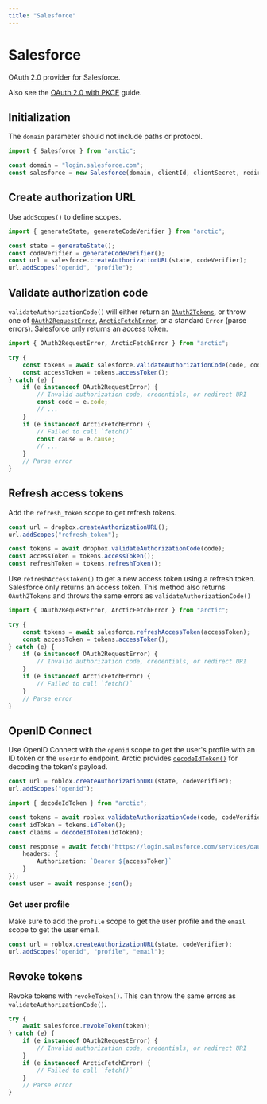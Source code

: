 ```yaml
---
title: "Salesforce"
---
```


# Salesforce

OAuth 2.0 provider for Salesforce.

Also see the [OAuth 2.0 with PKCE](/guides/oauth2-pkce) guide.

## Initialization

The `domain` parameter should not include paths or protocol.

```ts
import { Salesforce } from "arctic";

const domain = "login.salesforce.com";
const salesforce = new Salesforce(domain, clientId, clientSecret, redirectURI);
```

## Create authorization URL

Use `addScopes()` to define scopes.

```ts
import { generateState, generateCodeVerifier } from "arctic";

const state = generateState();
const codeVerifier = generateCodeVerifier();
const url = salesforce.createAuthorizationURL(state, codeVerifier);
url.addScopes("openid", "profile");
```

## Validate authorization code

`validateAuthorizationCode()` will either return an [`OAuth2Tokens`](/reference/OAuth2Tokens), or throw one of [`OAuth2RequestError`](/reference/OAuth2RequestError), [`ArcticFetchError`](/reference/ArcticFetchError), or a standard `Error` (parse errors). Salesforce only returns an access token.

```ts
import { OAuth2RequestError, ArcticFetchError } from "arctic";

try {
	const tokens = await salesforce.validateAuthorizationCode(code, codeVerifier);
	const accessToken = tokens.accessToken();
} catch (e) {
	if (e instanceof OAuth2RequestError) {
		// Invalid authorization code, credentials, or redirect URI
		const code = e.code;
		// ...
	}
	if (e instanceof ArcticFetchError) {
		// Failed to call `fetch()`
		const cause = e.cause;
		// ...
	}
	// Parse error
}
```

## Refresh access tokens

Add the `refresh_token` scope to get refresh tokens.

```ts
const url = dropbox.createAuthorizationURL();
url.addScopes("refresh_token");
```

```ts
const tokens = await dropbox.validateAuthorizationCode(code);
const accessToken = tokens.accessToken();
const refreshToken = tokens.refreshToken();
```

Use `refreshAccessToken()` to get a new access token using a refresh token. Salesforce only returns an access token. This method also returns `OAuth2Tokens` and throws the same errors as `validateAuthorizationCode()`

```ts
import { OAuth2RequestError, ArcticFetchError } from "arctic";

try {
	const tokens = await salesforce.refreshAccessToken(accessToken);
	const accessToken = tokens.accessToken();
} catch (e) {
	if (e instanceof OAuth2RequestError) {
		// Invalid authorization code, credentials, or redirect URI
	}
	if (e instanceof ArcticFetchError) {
		// Failed to call `fetch()`
	}
	// Parse error
}
```

## OpenID Connect

Use OpenID Connect with the `openid` scope to get the user's profile with an ID token or the `userinfo` endpoint. Arctic provides [`decodeIdToken()`](/reference/decodeIdToken) for decoding the token's payload.

```ts
const url = roblox.createAuthorizationURL(state, codeVerifier);
url.addScopes("openid");
```

```ts
import { decodeIdToken } from "arctic";

const tokens = await roblox.validateAuthorizationCode(code, codeVerifier);
const idToken = tokens.idToken();
const claims = decodeIdToken(idToken);
```

```ts
const response = await fetch("https://login.salesforce.com/services/oauth2/userinfo", {
	headers: {
		Authorization: `Bearer ${accessToken}`
	}
});
const user = await response.json();
```

### Get user profile

Make sure to add the `profile` scope to get the user profile and the `email` scope to get the user email.

```ts
const url = roblox.createAuthorizationURL(state, codeVerifier);
url.addScopes("openid", "profile", "email");
```

## Revoke tokens

Revoke tokens with `revokeToken()`. This can throw the same errors as `validateAuthorizationCode()`.

```ts
try {
	await salesforce.revokeToken(token);
} catch (e) {
	if (e instanceof OAuth2RequestError) {
		// Invalid authorization code, credentials, or redirect URI
	}
	if (e instanceof ArcticFetchError) {
		// Failed to call `fetch()`
	}
	// Parse error
}
```
